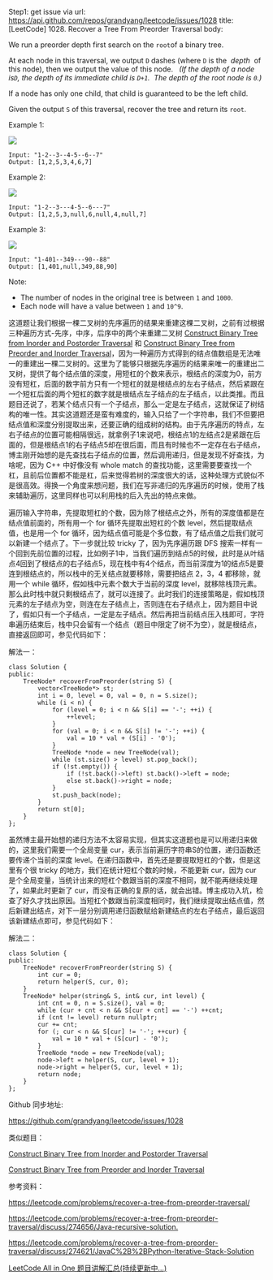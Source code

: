 Step1: get issue via url: https://api.github.com/repos/grandyang/leetcode/issues/1028 
 title:[LeetCode] 1028. Recover a Tree From Preorder Traversal 
 body:  
   
  
We run a preorder depth first search on the `root`of a binary tree.

At each node in this traversal, we output `D` dashes (where `D` is the  _depth_  of this node), then we output the value of this node.   _(If the depth of a node is`D`, the depth of its immediate child is `D+1`.  The depth of the root node is `0`.)_

If a node has only one child, that child is guaranteed to be the left child.

Given the output `S` of this traversal, recover the tree and return its `root`.

Example 1:

![](https://assets.leetcode.com/uploads/2019/04/08/recover-a-tree-from-preorder-traversal.png)
    
    
    Input: "1-2--3--4-5--6--7"
    Output: [1,2,5,3,4,6,7]

Example 2:

![](https://assets.leetcode.com/uploads/2019/04/11/screen-shot-2019-04-10-at-114101-pm.png)
    
    
    Input: "1-2--3---4-5--6---7"
    Output: [1,2,5,3,null,6,null,4,null,7]

Example 3:

![](https://assets.leetcode.com/uploads/2019/04/11/screen-shot-2019-04-10-at-114955-pm.png)
    
    
    Input: "1-401--349---90--88"
    Output: [1,401,null,349,88,90]

Note:

  * The number of nodes in the original tree is between `1` and `1000`.
  * Each node will have a value between `1` and `10^9`.



  
  
这道题让我们根据一棵二叉树的先序遍历的结果来重建这棵二叉树，之前有过根据三种遍历方式-先序，中序，后序中的两个来重建二叉树 [Construct Binary Tree from Inorder and Postorder Traversal](http://www.cnblogs.com/grandyang/p/4296193.html) 和 [Construct Binary Tree from Preorder and Inorder Traversal](http://www.cnblogs.com/grandyang/p/4296500.html)，因为一种遍历方式得到的结点值数组是无法唯一的重建出一棵二叉树的。这里为了能够只根据先序遍历的结果来唯一的重建出二叉树，提供了每个结点值的深度，用短杠的个数来表示，根结点的深度为0，前方没有短杠，后面的数字前方只有一个短杠的就是根结点的左右子结点，然后紧跟在一个短杠后面的两个短杠的数字就是根结点左子结点的左子结点，以此类推。而且题目还说了，若某个结点只有一个子结点，那么一定是左子结点，这就保证了树结构的唯一性。其实这道题还是蛮有难度的，输入只给了一个字符串，我们不但要把结点值和深度分别提取出来，还要正确的组成树的结构。由于先序遍历的特点，左右子结点的位置可能相隔很远，就拿例子1来说吧，根结点1的左结点2是紧跟在后面的，但是根结点1的右子结点5却在很后面，而且有时候也不一定存在右子结点，博主刚开始想的是先查找右子结点的位置，然后调用递归，但是发现不好查找，为啥呢，因为 C++ 中好像没有 whole match 的查找功能，这里需要要查找一个杠，且前后位置都不能是杠，后来觉得若树的深度很大的话，这种处理方式貌似不是很高效。得换一个角度来想问题，我们在写非递归的先序遍历的时候，使用了栈来辅助遍历，这里同样也可以利用栈的后入先出的特点来做。

遍历输入字符串，先提取短杠的个数，因为除了根结点之外，所有的深度值都是在结点值前面的，所有用一个 for 循环先提取出短杠的个数 level，然后提取结点值，也是用一个 for 循环，因为结点值可能是个多位数，有了结点值之后我们就可以新建一个结点了。下一步就比较 tricky 了，因为先序遍历跟 DFS 搜索一样有一个回到先前位置的过程，比如例子1中，当我们遍历到结点5的时候，此时是从叶结点4回到了根结点的右子结点5，现在栈中有4个结点，而当前深度为1的结点5是要连到根结点的，所以栈中的无关结点就要移除，需要把结点 2，3，4 都移除，就用一个 while 循环，假如栈中元素个数大于当前的深度 level，就移除栈顶元素。那么此时栈中就只剩根结点了，就可以连接了。此时我们的连接策略是，假如栈顶元素的左子结点为空，则连在左子结点上，否则连在右子结点上，因为题目中说了，假如只有一个子结点，一定是左子结点。然后再把当前结点压入栈即可，字符串遍历结束后，栈中只会留有一个结点（题目中限定了树不为空），就是根结点，直接返回即可，参见代码如下：

  
  
解法一：
    
    
    class Solution {
    public:
        TreeNode* recoverFromPreorder(string S) {
            vector<TreeNode*> st;
            int i = 0, level = 0, val = 0, n = S.size();
            while (i < n) {
                for (level = 0; i < n && S[i] == '-'; ++i) {
                    ++level;
                }
                for (val = 0; i < n && S[i] != '-'; ++i) {
                    val = 10 * val + (S[i] - '0');
                }
                TreeNode *node = new TreeNode(val);
                while (st.size() > level) st.pop_back();
                if (!st.empty()) {
                    if (!st.back()->left) st.back()->left = node;
                    else st.back()->right = node;
                }
                st.push_back(node);
            }
            return st[0];
        }
    };

  
  
虽然博主最开始想的递归方法不太容易实现，但其实这道题也是可以用递归来做的，这里我们需要一个全局变量 cur，表示当前遍历字符串S的位置，递归函数还要传递个当前的深度 level。在递归函数中，首先还是要提取短杠的个数，但是这里有个很 tricky 的地方，我们在统计短杠个数的时候，不能更新 cur，因为 cur 是个全局变量，当统计出来的短杠个数跟当前的深度不相同，就不能再继续处理了，如果此时更新了 cur，而没有正确的复原的话，就会出错。博主成功入坑，检查了好久才找出原因。当短杠个数跟当前深度相同时，我们继续提取出结点值，然后新建出结点，对下一层分别调用递归函数赋给新建结点的左右子结点，最后返回该新建结点即可，参见代码如下：

  
  
解法二：
    
    
    class Solution {
    public:
        TreeNode* recoverFromPreorder(string S) {
            int cur = 0;
            return helper(S, cur, 0);
        }
        TreeNode* helper(string& S, int& cur, int level) {
            int cnt = 0, n = S.size(), val = 0;
            while (cur + cnt < n && S[cur + cnt] == '-') ++cnt;
            if (cnt != level) return nullptr;
            cur += cnt;
            for (; cur < n && S[cur] != '-'; ++cur) {
                val = 10 * val + (S[cur] - '0');
            }
            TreeNode *node = new TreeNode(val);
            node->left = helper(S, cur, level + 1);
            node->right = helper(S, cur, level + 1);
            return node;
        }
    };

  
  
Github 同步地址:

<https://github.com/grandyang/leetcode/issues/1028>

  
  
类似题目：

[Construct Binary Tree from Inorder and Postorder Traversal](http://www.cnblogs.com/grandyang/p/4296193.html)

[Construct Binary Tree from Preorder and Inorder Traversal](http://www.cnblogs.com/grandyang/p/4296500.html)

  
  
参考资料：

<https://leetcode.com/problems/recover-a-tree-from-preorder-traversal/>

<https://leetcode.com/problems/recover-a-tree-from-preorder-traversal/discuss/274656/Java-recursive-solution.>

<https://leetcode.com/problems/recover-a-tree-from-preorder-traversal/discuss/274621/JavaC%2B%2BPython-Iterative-Stack-Solution>

  
  
[LeetCode All in One 题目讲解汇总(持续更新中...)](https://www.cnblogs.com/grandyang/p/4606334.html)
